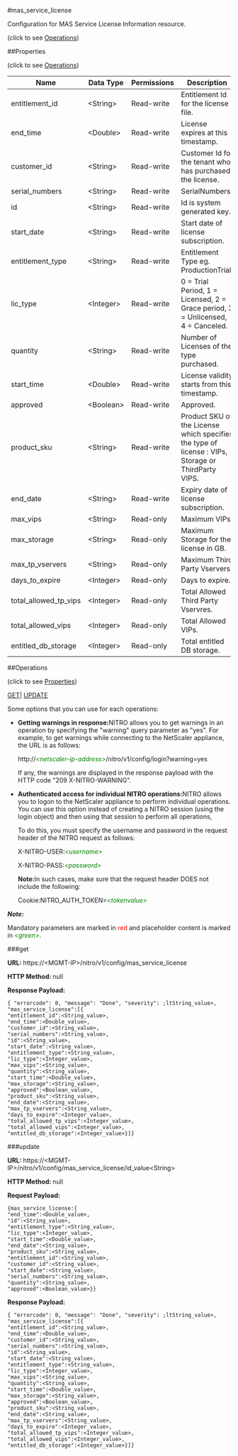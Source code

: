#mas_service_license



Configuration for MAS Service License Information resource.

<span>(click to see [Operations](#operations))</span>



##Properties 

<span>(click to see [Operations](#operations))</span>





<table><thead><tr><th>Name</th><th>Data Type</th><th>Permissions</th><th>Description</th></tr></thead><tbody><tr><td>entitlement_id</td><td>&lt;String></td><td>Read-write</td><td>Entitlement Id for the license file.</td></tr><tr><td>end_time</td><td>&lt;Double></td><td>Read-write</td><td>License expires at this timestamp.</td></tr><tr><td>customer_id</td><td>&lt;String></td><td>Read-write</td><td>Customer Id for the tenant who has purchased the license.</td></tr><tr><td>serial_numbers</td><td>&lt;String></td><td>Read-write</td><td>SerialNumbers.</td></tr><tr><td>id</td><td>&lt;String></td><td>Read-write</td><td>Id is system generated key.</td></tr><tr><td>start_date</td><td>&lt;String></td><td>Read-write</td><td>Start date of license subscription.</td></tr><tr><td>entitlement_type</td><td>&lt;String></td><td>Read-write</td><td>Entitlement Type eg. ProductionTrial.</td></tr><tr><td>lic_type</td><td>&lt;Integer></td><td>Read-write</td><td>0 = Trial Period, 1 = Licensed, 2 = Grace period, 3 = Unlicensed, 4 = Canceled.</td></tr><tr><td>quantity</td><td>&lt;String></td><td>Read-write</td><td>Number of Licenses of the type purchased.</td></tr><tr><td>start_time</td><td>&lt;Double></td><td>Read-write</td><td>License validity starts from this timestamp.</td></tr><tr><td>approved</td><td>&lt;Boolean></td><td>Read-write</td><td>Approved.</td></tr><tr><td>product_sku</td><td>&lt;String></td><td>Read-write</td><td>Product SKU of the License which specifies the type of license : VIPs, Storage or ThirdParty VIPS.</td></tr><tr><td>end_date</td><td>&lt;String></td><td>Read-write</td><td>Expiry date of license subscription.</td></tr><tr><td>max_vips</td><td>&lt;String></td><td>Read-only</td><td>Maximum VIPs.</td></tr><tr><td>max_storage</td><td>&lt;String></td><td>Read-only</td><td>Maximum Storage for the license in GB.</td></tr><tr><td>max_tp_vservers</td><td>&lt;String></td><td>Read-only</td><td>Maximum Third Party Vservers.</td></tr><tr><td>days_to_expire</td><td>&lt;Integer></td><td>Read-only</td><td>Days to expire.</td></tr><tr><td>total_allowed_tp_vips</td><td>&lt;Integer></td><td>Read-only</td><td>Total Allowed Third Party Vservres.</td></tr><tr><td>total_allowed_vips</td><td>&lt;Integer></td><td>Read-only</td><td>Total Allowed VIPs.</td></tr><tr><td>entitled_db_storage</td><td>&lt;Integer></td><td>Read-only</td><td>Total entitled DB storage.</td></tr></tbody></table>

##Operations 

<span>(click to see [Properties](#properties))</span>





[GET](#get)| [UPDATE](#update)





Some options that you can use for each operations:

<ul><li><p><b>Getting warnings in response:</b>NITRO allows you to get warnings in an operation by specifying the "warning" query parameter as "yes". For example, to get warnings while connecting to the NetScaler appliance, the URL is as follows:</p><p>http://<span style="color:green;font-style:italic;">&lt;netscaler-ip-address&gt;</span>/nitro/v1/config/login?warning=yes</p><p>If any, the warnings are displayed in the response payload with the HTTP code "209 X-NITRO-WARNING".</p></li><li><p><b>Authenticated access for individual NITRO operations:</b>NITRO allows you to logon to the NetScaler appliance to perform individual operations. You can use this option instead of creating a NITRO session (using the login object) and then using that session to perform all operations,</p><p>To do this, you must specify the username and password in the request header of the NITRO request as follows:</p><p>X-NITRO-USER:<span style="color:green;font-style:italic;">&lt;username&gt;</span></p><p>X-NITRO-PASS:<span style="color:green;font-style:italic;">&lt;password&gt;</span></p><p><b>Note:</b>In such cases, make sure that the request header DOES not include the following:</p><p>Cookie:NITRO_AUTH_TOKEN=<span style="color:green;font-style:italic;">&lt;tokenvalue&gt;</span></p></li></ul>







***Note:*** 

Mandatory parameters are marked in <span style="color:#FF0000;">red</span> and placeholder content is marked in <span style="color:green;font-style:italic">&lt;green&gt;</span>.



###get







<b>URL: </b>https://&lt;MGMT-IP&gt;/nitro/v1/config/mas_service_license

<b>HTTP Method: </b>null

<b>Response Payload: </b>
```
{ "errorcode": 0, "message": "Done", "severity": ;ltString_value>, "mas_service_license":[{
"entitlement_id":<String_value>,
"end_time":<Double_value>,
"customer_id":<String_value>,
"serial_numbers":<String_value>,
"id":<String_value>,
"start_date":<String_value>,
"entitlement_type":<String_value>,
"lic_type":<Integer_value>,
"max_vips":<String_value>,
"quantity":<String_value>,
"start_time":<Double_value>,
"max_storage":<String_value>,
"approved":<Boolean_value>,
"product_sku":<String_value>,
"end_date":<String_value>,
"max_tp_vservers":<String_value>,
"days_to_expire":<Integer_value>,
"total_allowed_tp_vips":<Integer_value>,
"total_allowed_vips":<Integer_value>,
"entitled_db_storage":<Integer_value>}]}
```







###update







<b>URL: </b>https://&lt;MGMT-IP&gt;/nitro/v1/config/mas_service_license/id_value&lt;String&gt;

<b>HTTP Method: </b>null

<b>Request Payload: </b>
```
{mas_service_license:{
"end_time":<Double_value>,
"id":<String_value>,
"entitlement_type":<String_value>,
"lic_type":<Integer_value>,
"start_time":<Double_value>,
"end_date":<String_value>,
"product_sku":<String_value>,
"entitlement_id":<String_value>,
"customer_id":<String_value>,
"start_date":<String_value>,
"serial_numbers":<String_value>,
"quantity":<String_value>,
"approved":<Boolean_value>}}
```

<b>Response Payload: </b>
```
{ "errorcode": 0, "message": "Done", "severity": ;ltString_value>, "mas_service_license":[{
"entitlement_id":<String_value>,
"end_time":<Double_value>,
"customer_id":<String_value>,
"serial_numbers":<String_value>,
"id":<String_value>,
"start_date":<String_value>,
"entitlement_type":<String_value>,
"lic_type":<Integer_value>,
"max_vips":<String_value>,
"quantity":<String_value>,
"start_time":<Double_value>,
"max_storage":<String_value>,
"approved":<Boolean_value>,
"product_sku":<String_value>,
"end_date":<String_value>,
"max_tp_vservers":<String_value>,
"days_to_expire":<Integer_value>,
"total_allowed_tp_vips":<Integer_value>,
"total_allowed_vips":<Integer_value>,
"entitled_db_storage":<Integer_value>}]}
```







